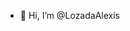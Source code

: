 - 👋 Hi, I’m @LozadaAlexis

<!---
LozadaAlexis/LozadaAlexis is a ✨ special ✨ repository because its `README.md` (this file) appears on your GitHub profile.
You can click the Preview link to take a look at your changes.
--->
